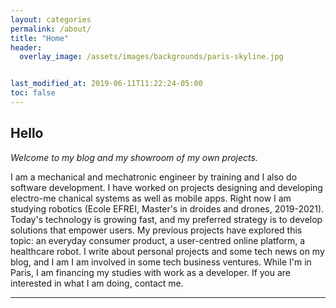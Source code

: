 ```yaml
---
layout: categories
permalink: /about/
title: "Home"
header:
  overlay_image: /assets/images/backgrounds/paris-skyline.jpg


last_modified_at: 2019-06-11T11:22:24-05:00
toc: false
---
```

<h2>Hello</h2>

<i>Welcome to my blog and my showroom of my own projects.</i>

I am a mechanical and mechatronic engineer by training and I also do software development.
I have worked on projects designing and developing electro-me chanical systems as well as mobile apps.
Right now I am studying robotics (Ecole EFREI, Master's in droides and drones, 2019-2021).
Today's technology is growing fast, and my preferred strategy is to develop solutions that empower users.
My previous projects have explored this topic: an everyday consumer product, a user-centred online platform,
a healthcare robot. I write about personal projects and some tech news on my blog, and I am I am involved in some tech business ventures. While I'm in Paris, I am financing my studies with work as a developer.
If you are interested in what I am doing, contact me.

---
